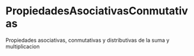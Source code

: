 # PropiedadesAsociativasConmutativas
Propiedades asociativas, conmutativas y distributivas de la suma y multiplicacion
